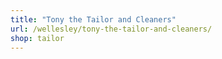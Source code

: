 ```yaml
---
title: "Tony the Tailor and Cleaners"
url: /wellesley/tony-the-tailor-and-cleaners/
shop: tailor
---
```

